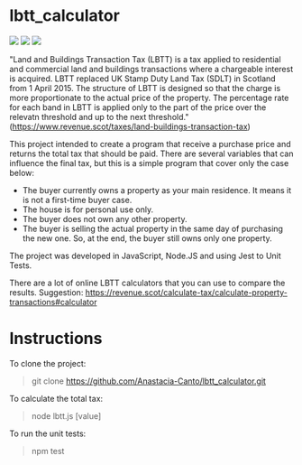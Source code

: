 # lbtt_calculator

<img src="https://img.shields.io/badge/JavaScript-_-7FFF00"> <img src="https://img.shields.io/badge/Node.JS-_-7FFF00"> <img src="https://img.shields.io/badge/Jest-_-7FFF00">

"Land and Buildings Transaction Tax (LBTT) is a tax applied to residential and commercial land and buildings transactions where a chargeable interest is acquired.
LBTT replaced UK Stamp Duty Land Tax (SDLT) in Scotland from 1 April 2015. 
The structure of LBTT is designed so that the charge is more proportionate to the actual price of the property. The percentage rate for each band in LBTT is applied
only to the part of the price over the relevatn threshold and up to the next threshold." (https://www.revenue.scot/taxes/land-buildings-transaction-tax)

This project intended to create a program that receive a purchase price and returns the total tax that should be paid.
There are several variables that can influence the final tax, but this is a simple program that cover only the case below:
 - The buyer currently owns a property as your main residence. It means it is not a first-time buyer case. 
 - The house is for personal use only. 
 - The buyer does not own any other property.
 - The buyer is selling the actual property in the same day of purchasing the new one. So, at the end, the buyer still owns only one property. 

The project was developed in JavaScript, Node.JS and using Jest to Unit Tests. 

There are a lot of online LBTT calculators that you can use to compare the results. 
Suggestion: https://revenue.scot/calculate-tax/calculate-property-transactions#calculator

# Instructions

To clone the project:

> git clone https://github.com/Anastacia-Canto/lbtt_calculator.git

To calculate the total tax:

> node lbtt.js [value]

To run the unit tests:

> npm test
